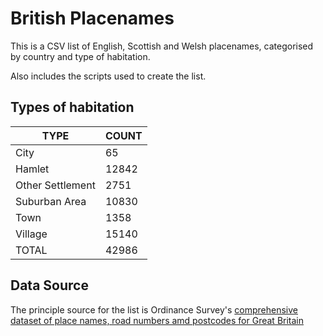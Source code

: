 # British Placenames

This is a CSV list of English, Scottish and Welsh placenames,
categorised by country and type of habitation.

Also includes the scripts used to create the list.

## Types of habitation

TYPE | COUNT
----------------- | -----
City | 65
Hamlet | 12842
Other Settlement | 2751
Suburban Area | 10830
Town | 1358
Village | 15140
TOTAL | 42986

## Data Source

The principle source for the list is Ordinance Survey's [comprehensive
dataset of place names, road numbers amd postcodes for Great Britain](https://www.ordinancesurvey.co.uk/business-government/products/open-map-names)
